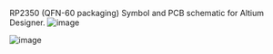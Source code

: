RP2350 (QFN-60 packaging) Symbol and PCB schematic for Altium Designer.
![image](https://github.com/user-attachments/assets/1d61cea6-9023-415c-8f3f-b7f32561aef5)

![image](https://github.com/user-attachments/assets/b0a6653c-77f7-4839-9799-c2fa5b9858c7)
